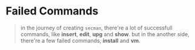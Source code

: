 # Failed Commands

> in the journey of creating `secman`, there're a lot of successfull commands, like **insert**, **edit**, **upg** and **show**. but in the another side, there're a few failed commands, **install** and **vm**.
